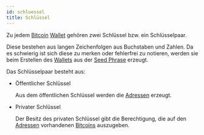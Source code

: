 ```yaml
---
id: schluessel
title: Schlüssel
---
```


Zu jedem [Bitcoin](../b/bitcoin) [Wallet](../w/wallet) gehören zwei Schlüssel bzw. ein Schlüsselpaar.  

Diese bestehen aus langen Zeichenfolgen aus Buchstaben und Zahlen. Da es schwierig ist sich diese zu merken oder fehlerfrei zu notieren, werden sie beim Erstellen des [Wallets](../w/wallet) aus der [Seed Phrase](seed-phrase) erzeugt.

Das Schlüsselpaar besteht aus:

- Öffentlicher Schlüssel

  Aus dem öffentlichen Schlüssel werden die [Adressen](../a/adresse) erzeugt.

- Privater Schlüssel

  Der Besitz des privaten Schlüssel gibt die Berechtigung, die auf den [Adressen](../a/adresse) vorhandenen [Bitcoins](../b/bitcoin) auszugeben.
